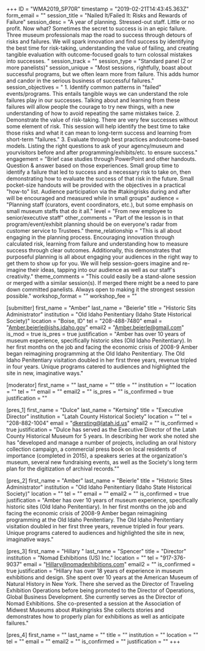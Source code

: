 +++
ID = "WMA2019_SP70R"
timestamp = "2019-02-21T14:43:45.363Z"
form_email = ""
session_title = "Nailed It/Failed It: Risks and Rewards of Failure"
session_desc = "A year of planning. Stressed-out staff. Little or no profit. Now what? Sometimes the secret to success is in an epic failure. Three museum professionals map the road to success through detours of risks and failures. We will spark innovation and find success by identifying the best time for risk-taking, understanding the value of failing, and creating tangible evaluation with outcome-focused goals to turn colossal mistakes into successes. "
session_track = ""
session_type = "Standard panel (2 or more panelists)"
session_unique = "Most sessions, rightfully, boast about successful programs, but we often learn more from failure. This adds humor and candor in the serious business of successful failures."
session_objectives = " 1. Identify common patterns in \"failed\" events/programs. This entails tangible ways we can understand the role failures play in our successes. Talking about and learning from these failures will allow people the courage to try new things, with a new understanding of how to avoid repeating the same mistakes twice. 2. Demonstrate the value of risk-taking. There are very few successes without some element of risk. This session will help identify the best time to take those risks and what it can mean to long-term success and learning from short-term \"failures.\" 3. Evaluate through best practices andoutcome-based models. Listing the right questions to ask of your agency/museum and yourvisitors before and after programming/exhibits/etc. to ensure success."
engagement = "Brief case studies through PowerPoint and other handouts. Question & answer based on those experiences. Small group time to identify a failure that led to success and a necessary risk to take on, then demonstrating how to evaluate the success of that risk in the future. Small pocket-size handouts will be provided with the objectives in a practical \"how-to\" list. Audience participation via the #takingrisks during and after will be encouraged and measured while in small groups"
audience = "Planning staff (curators, event coordinators, etc.), but some emphasis on small museum staffs that do it all."
level = "From new employee to senior/executive staff"
other_comments = "Part of the lesson is in that program/event/exhibit planning should be on everyone's radar from customer service to Trustees."
theme_relationship = "This is all about engaging in the planning process. Encouraging innovation through calculated risk, learning from failure and understanding how to measure success through clear outcomes. Additionally, this demonstrates that purposeful planning is all about engaging your audiences in the right way to get them to show up for you. We will help session-goers imagine and re-imagine their ideas, tapping into our audience as well as our staff's creativity."
theme_comments = "This could easily be a stand-alone session or merged with a similar session(s). If merged there might be a need to pare down committed panelists. Always open to making it the strongest session possible."
workshop_format = ""
workshop_fee = ""

[submitter]
first_name = "Amber"
last_name = "Beierle"
title = "Historic Sits Administrator"
institution = "Old Idaho Penitentiary (Idaho State Historical Society)"
location = "Boise, ID"
tel = "208-488-7480"
email = "Amber.beierle@ishs.idaho.gov"
email2 = "Amber.beierle@gmail.com"
is_mod = true
is_pres = true
justification = "Amber has over 10 years of museum experience, specifically historic sites (Old Idaho Penitentiary). In her first months on the job and facing the economic crisis of 2008-9 Amber began reimagining programming at the Old Idaho Penitentiary. The Old Idaho Penitentiary visitation doubled in her first three years, revenue tripled in four years. Unique programs catered to audiences and highlighted the site in new, imaginative ways."

[moderator]
first_name = ""
last_name = ""
title = ""
institution = ""
location = ""
tel = ""
email = ""
email2 = ""
is_pres = ""
is_confirmed = true
justification = ""

[pres_1]
first_name = "Dulce"
last_name = "Kertsing"
title = "Executive Director"
institution = "Latah County Historical Society"
location = ""
tel = "208-882-1004"
email = "dkersting@latah.id.us"
email2 = ""
is_confirmed = true
justification = "Dulce has served as the Executive Director of the Latah County Historical Museum for 5 years. In describing her work she noted she has \"developed and manage a number of projects, including an oral history collection campaign, a commercial press book on local residents of importance (completed in 2015), a speakers series at the organization's museum, several new fundraising events, as well as the Society's long term plan for the digitization of archival records.\""

[pres_2]
first_name = "Amber"
last_name = "Beierle"
title = "Historic Sites Administrator"
institution = "Old Idaho Penitentiary (Idaho State Historical Society)"
location = ""
tel = ""
email = ""
email2 = ""
is_confirmed = true
justification = "Amber has over 10 years of museum experience, specifically historic sites (Old Idaho Penitentiary). In her first months on the job and facing the economic crisis of 2008-9 Amber began reimagining programming at the Old Idaho Penitentiary. The Old Idaho Penitentiary visitation doubled in her first three years, revenue tripled in four years. Unique programs catered to audiences and highlighted the site in new, imaginative ways."

[pres_3]
first_name = "Hillary "
last_name = "Spencer"
title = "Director"
institution = "Nomad Exhibitions (US) Inc."
location = ""
tel = "917-376-9037"
email = "Hillary@nomadexhibitions.com"
email2 = ""
is_confirmed = true
justification = "Hillary has over 18 years of experience in museum exhibitions and design. She spent over 10 years at the American Museum of Natural History in New York. There she served as the Director of Traveling Exhibition Operations before being promoted to the Director of Operations, Global Business Development. She currently serves as the Director of Nomad Exhibitions. She co-presented a session at the Association of Midwest Museums about #takingrisks She collects stories and demonstrates how to properly plan for exhibitions as well as anticipate failures."

[pres_4]
first_name = ""
last_name = ""
title = ""
institution = ""
location = ""
tel = ""
email = ""
email2 = ""
is_confirmed = ""
justification = ""
+++
